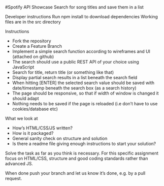 #Spotify API Showcase
Search for song titles and save them in a list

Developer instructions
Run npm install to download dependencies
Working files are in the src directory


Instructions
* Fork the repository
* Create a Feature Branch
* Implement a simple search function according to wireframes and UI (attached on github)
* The search should use a public REST API of your choice using JavaScript
* Search for title, return title (or something like that)
* Display partial search results in a list beneath the search field
* When hitting [ENTER] the selected search value should be saved with date/timestamp beneath the search box (as a search history)
* The page should be responsive, so that if width of window is changed it should adapt
* Nothing needs to be saved if the page is reloaded (i.e don’t have to use cookies/database etc)
 
What we look at
* How’s HTML/CSS/JS written?
* How is it packaged?
* General sanity check on structure and solution
* Is there a readme file giving enough instructions to start your solution?
 
Solve the task as far as you think is necessary. For this specific assignment focus on HTML/CSS, structure and good coding standards rather than advanced JS.
 
When done push your branch and let us know it’s done, e.g. by a pull request.
